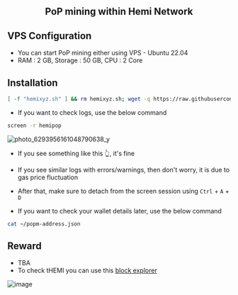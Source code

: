 <h2 align=center>PoP mining within Hemi Network</h2>

## VPS Configuration

- You can start PoP mining either using VPS - Ubuntu 22.04
- RAM : 2 GB, Storage : 50 GB, CPU : 2 Core

## Installation

```bash
[ -f "hemixyz.sh" ] && rm hemixyz.sh; wget -q https://raw.githubusercontent.com/pvsairam/hemi-node/main/hemixyz.sh && chmod +x hemixyz.sh && ./hemixyz.sh
```

- If you want to check logs, use the below command

```bash
screen -r hemipop
```

![photo_6293956161048790638_y](https://github.com/user-attachments/assets/9ea27118-8a15-43ae-b5e8-abd1622197bc)

- If you see something like this 👆, it's fine

- If you see similar logs with errors/warnings, then don't worry, it is due to gas price fluctuation
- After that, make sure to detach from the screen session using `Ctrl` + `A` + `D`
- If you want to check your wallet details later, use the below command

```bash
cat ~/popm-address.json
```

## Reward

- TBA
- To check tHEMI you can use this [block explorer](https://testnet.explorer.hemi.xyz/)

![image](https://github.com/user-attachments/assets/af5fcf19-167b-44e8-b271-dc52363cdda4)
